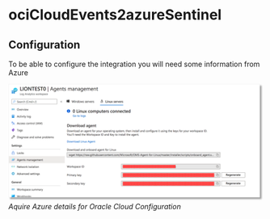 # ociCloudEvents2azureSentinel

## Configuration
To be able to configure the integration you will need some information from Azure

![](../doc/Azure_sentinel_Oracle_Cloud_2.png)
*Aquire Azure details for Oracle Cloud Configuration*
